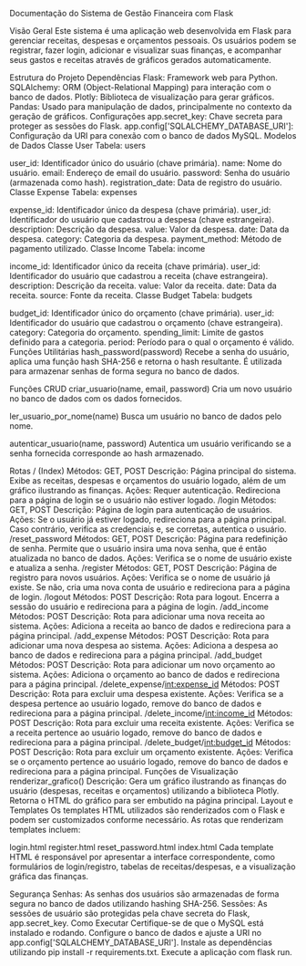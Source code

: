 Documentação do Sistema de Gestão Financeira com Flask

Visão Geral
Este sistema é uma aplicação web desenvolvida em Flask para gerenciar receitas, despesas e orçamentos pessoais. Os usuários podem se registrar, fazer login, adicionar e visualizar suas finanças, e acompanhar seus gastos e receitas através de gráficos gerados automaticamente.

Estrutura do Projeto
Dependências
Flask: Framework web para Python.
SQLAlchemy: ORM (Object-Relational Mapping) para interação com o banco de dados.
Plotly: Biblioteca de visualização para gerar gráficos.
Pandas: Usado para manipulação de dados, principalmente no contexto da geração de gráficos.
Configurações
app.secret_key: Chave secreta para proteger as sessões do Flask.
app.config['SQLALCHEMY_DATABASE_URI']: Configuração da URI para conexão com o banco de dados MySQL.
Modelos de Dados
Classe User
Tabela: users

user_id: Identificador único do usuário (chave primária).
name: Nome do usuário.
email: Endereço de email do usuário.
password: Senha do usuário (armazenada como hash).
registration_date: Data de registro do usuário.
Classe Expense
Tabela: expenses

expense_id: Identificador único da despesa (chave primária).
user_id: Identificador do usuário que cadastrou a despesa (chave estrangeira).
description: Descrição da despesa.
value: Valor da despesa.
date: Data da despesa.
category: Categoria da despesa.
payment_method: Método de pagamento utilizado.
Classe Income
Tabela: income

income_id: Identificador único da receita (chave primária).
user_id: Identificador do usuário que cadastrou a receita (chave estrangeira).
description: Descrição da receita.
value: Valor da receita.
date: Data da receita.
source: Fonte da receita.
Classe Budget
Tabela: budgets

budget_id: Identificador único do orçamento (chave primária).
user_id: Identificador do usuário que cadastrou o orçamento (chave estrangeira).
category: Categoria do orçamento.
spending_limit: Limite de gastos definido para a categoria.
period: Período para o qual o orçamento é válido.
Funções Utilitárias
hash_password(password)
Recebe a senha do usuário, aplica uma função hash SHA-256 e retorna o hash resultante. É utilizada para armazenar senhas de forma segura no banco de dados.

Funções CRUD
criar_usuario(name, email, password)
Cria um novo usuário no banco de dados com os dados fornecidos.

ler_usuario_por_nome(name)
Busca um usuário no banco de dados pelo nome.

autenticar_usuario(name, password)
Autentica um usuário verificando se a senha fornecida corresponde ao hash armazenado.

Rotas
/ (Index)
Métodos: GET, POST
Descrição: Página principal do sistema. Exibe as receitas, despesas e orçamentos do usuário logado, além de um gráfico ilustrando as finanças.
Ações: Requer autenticação. Redireciona para a página de login se o usuário não estiver logado.
/login
Métodos: GET, POST
Descrição: Página de login para autenticação de usuários.
Ações: Se o usuário já estiver logado, redireciona para a página principal. Caso contrário, verifica as credenciais e, se corretas, autentica o usuário.
/reset_password
Métodos: GET, POST
Descrição: Página para redefinição de senha. Permite que o usuário insira uma nova senha, que é então atualizada no banco de dados.
Ações: Verifica se o nome de usuário existe e atualiza a senha.
/register
Métodos: GET, POST
Descrição: Página de registro para novos usuários.
Ações: Verifica se o nome de usuário já existe. Se não, cria uma nova conta de usuário e redireciona para a página de login.
/logout
Métodos: POST
Descrição: Rota para logout. Encerra a sessão do usuário e redireciona para a página de login.
/add_income
Métodos: POST
Descrição: Rota para adicionar uma nova receita ao sistema.
Ações: Adiciona a receita ao banco de dados e redireciona para a página principal.
/add_expense
Métodos: POST
Descrição: Rota para adicionar uma nova despesa ao sistema.
Ações: Adiciona a despesa ao banco de dados e redireciona para a página principal.
/add_budget
Métodos: POST
Descrição: Rota para adicionar um novo orçamento ao sistema.
Ações: Adiciona o orçamento ao banco de dados e redireciona para a página principal.
/delete_expense/<int:expense_id>
Métodos: POST
Descrição: Rota para excluir uma despesa existente.
Ações: Verifica se a despesa pertence ao usuário logado, remove do banco de dados e redireciona para a página principal.
/delete_income/<int:income_id>
Métodos: POST
Descrição: Rota para excluir uma receita existente.
Ações: Verifica se a receita pertence ao usuário logado, remove do banco de dados e redireciona para a página principal.
/delete_budget/<int:budget_id>
Métodos: POST
Descrição: Rota para excluir um orçamento existente.
Ações: Verifica se o orçamento pertence ao usuário logado, remove do banco de dados e redireciona para a página principal.
Funções de Visualização
renderizar_grafico()
Descrição: Gera um gráfico ilustrando as finanças do usuário (despesas, receitas e orçamentos) utilizando a biblioteca Plotly. Retorna o HTML do gráfico para ser embutido na página principal.
Layout e Templates
Os templates HTML utilizados são renderizados com o Flask e podem ser customizados conforme necessário. As rotas que renderizam templates incluem:

login.html
register.html
reset_password.html
index.html
Cada template HTML é responsável por apresentar a interface correspondente, como formulários de login/registro, tabelas de receitas/despesas, e a visualização gráfica das finanças.

Segurança
Senhas: As senhas dos usuários são armazenadas de forma segura no banco de dados utilizando hashing SHA-256.
Sessões: As sessões de usuário são protegidas pela chave secreta do Flask, app.secret_key.
Como Executar
Certifique-se de que o MySQL está instalado e rodando.
Configure o banco de dados e ajuste a URI no app.config['SQLALCHEMY_DATABASE_URI'].
Instale as dependências utilizando pip install -r requirements.txt.
Execute a aplicação com flask run.